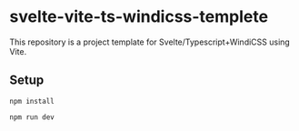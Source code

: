 # svelte-vite-ts-windicss-templete
This repository is a project template for Svelte/Typescript+WindiCSS using Vite.

## Setup

```
npm install

npm run dev
```
